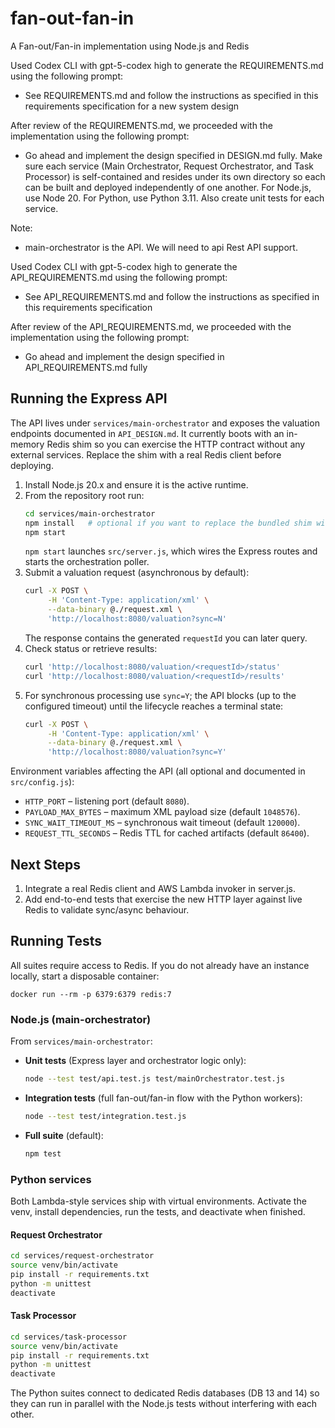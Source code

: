 # fan-out-fan-in
A Fan-out/Fan-in implementation using Node.js and Redis

Used Codex CLI with gpt-5-codex high to generate the REQUIREMENTS.md using the following prompt:
- See REQUIREMENTS.md and follow the instructions as specified in this requirements specification for a new system design

After review of the REQUIREMENTS.md, we proceeded with the implementation using the following prompt:
- Go ahead and implement the design specified in DESIGN.md fully. Make sure each service (Main Orchestrator, Request Orchestrator, and Task Processor) is self-contained and resides under its own directory so each can be built and deployed independently of one another. For Node.js, use Node 20. For Python, use Python 3.11. Also create unit tests for each service.

Note:
- main-orchestrator is the API. We will need to api Rest API support.

Used Codex CLI with gpt-5-codex high to generate the API_REQUIREMENTS.md using the following prompt:
- See API_REQUIREMENTS.md and follow the instructions as specified in this requirements specification

After review of the API_REQUIREMENTS.md, we proceeded with the implementation using the following prompt:
- Go ahead and implement the design specified in API_REQUIREMENTS.md fully

## Running the Express API
The API lives under `services/main-orchestrator` and exposes the valuation endpoints documented in `API_DESIGN.md`. It currently boots with an in-memory Redis shim so you can exercise the HTTP contract without any external services. Replace the shim with a real Redis client before deploying.

1. Install Node.js 20.x and ensure it is the active runtime.
2. From the repository root run:
   ```bash
   cd services/main-orchestrator
   npm install   # optional if you want to replace the bundled shim with real packages
   npm start
   ```
   `npm start` launches `src/server.js`, which wires the Express routes and starts the orchestration poller.
3. Submit a valuation request (asynchronous by default):
   ```bash
   curl -X POST \
        -H 'Content-Type: application/xml' \
        --data-binary @./request.xml \
        'http://localhost:8080/valuation?sync=N'
   ```
   The response contains the generated `requestId` you can later query.
4. Check status or retrieve results:
   ```bash
   curl 'http://localhost:8080/valuation/<requestId>/status'
   curl 'http://localhost:8080/valuation/<requestId>/results'
   ```
5. For synchronous processing use `sync=Y`; the API blocks (up to the configured timeout) until the lifecycle reaches a terminal state:
   ```bash
   curl -X POST \
        -H 'Content-Type: application/xml' \
        --data-binary @./request.xml \
        'http://localhost:8080/valuation?sync=Y'
   ```

Environment variables affecting the API (all optional and documented in `src/config.js`):
- `HTTP_PORT` – listening port (default `8080`).
- `PAYLOAD_MAX_BYTES` – maximum XML payload size (default `1048576`).
- `SYNC_WAIT_TIMEOUT_MS` – synchronous wait timeout (default `120000`).
- `REQUEST_TTL_SECONDS` – Redis TTL for cached artifacts (default `86400`).

## Next Steps
1. Integrate a real Redis client and AWS Lambda invoker in server.js.
2. Add end-to-end tests that exercise the new HTTP layer against live Redis to validate sync/async behaviour.

## Running Tests

All suites require access to Redis. If you do not already have an instance locally, start a disposable container:

```
docker run --rm -p 6379:6379 redis:7
```

### Node.js (main-orchestrator)

From `services/main-orchestrator`:

- **Unit tests** (Express layer and orchestrator logic only):

  ```bash
  node --test test/api.test.js test/mainOrchestrator.test.js
  ```

- **Integration tests** (full fan-out/fan-in flow with the Python workers):

  ```bash
  node --test test/integration.test.js
  ```

- **Full suite** (default):

  ```bash
  npm test
  ```

### Python services

Both Lambda-style services ship with virtual environments. Activate the venv, install dependencies, run the tests, and deactivate when finished.

#### Request Orchestrator

```bash
cd services/request-orchestrator
source venv/bin/activate
pip install -r requirements.txt
python -m unittest
deactivate
```

#### Task Processor

```bash
cd services/task-processor
source venv/bin/activate
pip install -r requirements.txt
python -m unittest
deactivate
```

The Python suites connect to dedicated Redis databases (DB 13 and 14) so they can run in parallel with the Node.js tests without interfering with each other.
